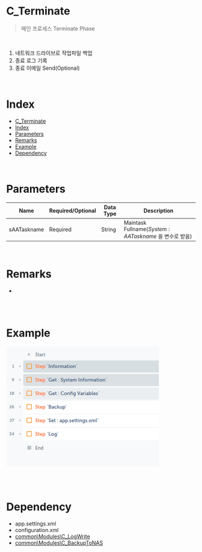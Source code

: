 

# C_Terminate #

> 메인 프로세스 Terminate Phase

<br/>

1. 네트워크 드라이브로 작업파일 백업
2. 종료 로그 기록
3. 종료 이메일 Send(Optional)
   
<br/>

# Index #
- [C_Terminate](#c_terminate)
- [Index](#index)
- [Parameters](#parameters)
- [Remarks](#remarks)
- [Example](#example)
- [Dependency](#dependency)


<br/>


# Parameters #

Name | Required/Optional | Data Type | Description | 
-- | -- | -- | -- |
| sAATaskname | Required | String | Maintask Fullname($System:AATaskname$ 을 변수로 받음) |

<br/>

# Remarks #
- 

<br/><br/>


# Example #
![](./C_Terminate/example.code.PNG)

<br/><br/>

# Dependency #
- app.settings.xml
- configuration.xml
- [common\Modules\C_LogWrite](./C_LogWrite.html)
- [common\Modules\C_BackupToNAS](./C_BackupToNAS.html)
  
